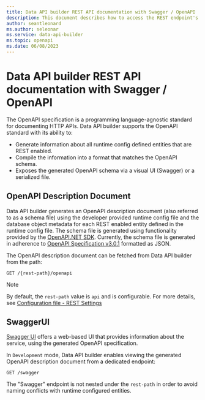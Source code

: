 ```yaml
---
title: Data API builder REST API documentation with Swagger / OpenAPI
description: This document describes how to access the REST endpoint's OpenAPI description document with Swagger.
author: seantleonard
ms.author: seleonar
ms.service: data-api-builder
ms.topic: openapi
ms.date: 06/08/2023
---
```


# Data API builder REST API documentation with Swagger / OpenAPI

The OpenAPI specification is a programming language-agnostic standard for documenting HTTP APIs. Data API builder supports the OpenAPI standard with its ability to:

- Generate information about all runtime config defined entities that are REST enabled.
- Compile the information into a format that matches the OpenAPI schema.
- Exposes the generated OpenAPI schema via a visual UI (Swagger) or a serialized file.

## OpenAPI Description Document

Data API builder generates an OpenAPI description document (also referred to as a schema file) using the developer provided runtime config file and the database object metadata for each REST enabled entity defined in the runtime config file.
The schema file is generated using functionality provided by the [OpenAPI.NET SDK](https://github.com/microsoft/OpenAPI.NET). Currently, the schema file is  generated in adherence to [OpenAPI Specification v3.0.1](https://spec.openapis.org/oas/v3.0.1.html) formatted as JSON.

The OpenAPI description document can be fetched from Data API builder from the path:

```https
GET /{rest-path}/openapi 
```

> [!NOTE]
> By default, the `rest-path` value is `api` and is configurable. For more details, see [Configuration file - REST Settings](./configuration-file/runtime.md)

## SwaggerUI

[Swagger UI](https://swagger.io/swagger-ui/) offers a web-based UI that provides information about the service, using the generated OpenAPI specification.

In `Development` mode, Data API builder enables viewing the generated OpenAPI description document from a dedicated endpoint:

```https
GET /swagger
```

The "Swagger" endpoint is not nested under the `rest-path` in order to avoid naming conflicts with runtime configured entities.
